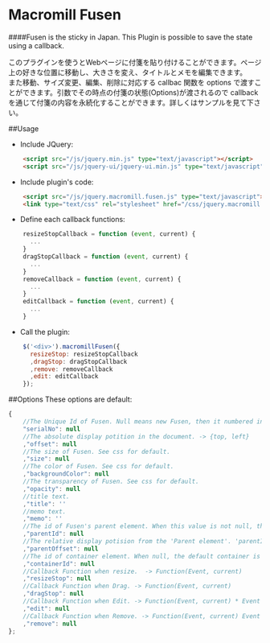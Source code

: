Macromill Fusen
===============

####Fusen is the sticky in Japan. This Plugin is possible to save the state using a callback.

このプラグインを使うとWebページに付箋を貼り付けることができます。ページ上の好きな位置に移動し、大きさを変え、タイトルとメモを編集できます。  
また移動、サイズ変更、編集、削除に対応する callbac 関数を options で渡すことができます。引数でその時点の付箋の状態(Options)が渡されるので callback を通じて付箋の内容を永続化することができます。詳しくはサンプルを見て下さい。

##Usage
* Include JQuery:

```html
    <script src="/js/jquery.min.js" type="text/javascript"></script>
    <script src="/js/jquery-ui/jquery-ui.min.js" type="text/javascript"></script>
```  

* Include plugin's code:

```html
    <script src="/js/jquery.macromill.fusen.js" type="text/javascript"></script>
    <link type="text/css" rel="stylesheet" href="/css/jquery.macromill.fusen.css" />
```  

* Define each callback functions:

```javascript
    resizeStopCallback = function (event, current) {
      ...
    }
    dragStopCallback = function (event, current) {
      ...
    }
    removeCallback = function (event, current) {
      ...
    }
    editCallback = function (event, current) {
      ...
    }
```  

* Call the plugin:

```javascript
    $('<div>').macromillFusen({
      resizeStop: resizeStopCallback
      ,dragStop: dragStopCallback
      ,remove: removeCallback
      ,edit: editCallback
    });
```  

##Options
These options are default:  
```javascript
{
    //The Unique Id of Fusen. Null means new Fusen, then it numbered in this program.
    "serialNo": null
    //The absolute display potition in the document. -> {top, left}
    ,"offset": null
    //The size of Fusen. See css for default.
    ,"size": null
    //The color of Fusen. See css for default.
    ,"backgroundColor": null
    //The transparency of Fusen. See css for default.
    ,"opacity": null
    //title text.
    ,"title": ''
    //memo text.
    ,"memo": ''
    //The id of Fusen's parent element. When this value is not null, the display position are set as  parent + parentOffset.
    ,"parentId": null
    //The relative display potision from the 'Parent element'. 'parentId' is necessary. This is prior than 'offset'. -> {top, left}
    ,"parentOffset": null
    //The id of container element. When null, the default container is body element.
    ,"containerId": null
    //Callback Function when resize.  -> Function(Event, current)
    ,"resizeStop": null
    //Callback Function when Drag. -> Function(Event, current)
    ,"dragStop": null
    //Callback Function when Edit. -> Function(Event, current) * Event is dummy.
    ,"edit": null
    //Callback Function when Remove. -> Function(Event, current) Event is dummy.
    ,"remove": null
};
```  

